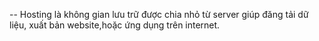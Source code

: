
-- Hosting là không gian lưu trữ được chia nhỏ từ server giúp đăng tải dữ liệu, xuất bản website,hoặc ứng dụng trên internet. 